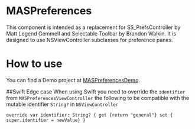 # MASPreferences

This component is intended as a replacement for SS_PrefsController by Matt Legend Gemmell and Selectable Toolbar by Brandon Walkin. It is designed to use NSViewController subclasses for preference panes.

# How to use

You can find a Demo project at [MASPreferencesDemo](https://github.com/shpakovski/MASPreferencesDemo).

##Swift Edge case
When using Swift you need to override the `identifier` from `MASPreferencesViewController` the following to be compatible with the mutable identifier `String?` in `NSViewController`

    override var identifier: String? { get {return "general"} set { super.identifier = newValue} }

